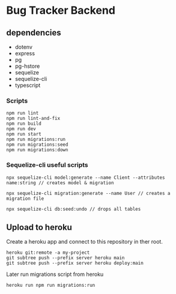 # Bug Tracker Backend


## dependencies

- dotenv
- express
- pg
- pg-hstore
- sequelize
- sequelize-cli
- typescript

### Scripts
```
npm run lint
npm run lint-and-fix
npm run build
npm run dev
npm run start
npm run migrations:run
npm run migrations:seed
npm run migrations:down
```

### Sequelize-cli useful scripts
```
npx sequelize-cli model:generate --name Client --attributes name:string // creates model & migration

npx sequelize-cli migration:generate --name User // creates a migration file

npx sequelize-cli db:seed:undo // drops all tables
```

## Upload to heroku

Create a heroku app and connect to this repository in ther root.

```
heroku git:remote -a my-project
git subtree push --prefix server heroku main
git subtree push --prefix server heroku deploy:main
```
Later run migrations script from heroku
```
heroku run npm run migrations:run
```


<!-- https://khalilstemmler.com/blogs/typescript/node-starter-project/
https://khalilstemmler.com/articles/categories/software-design/

Build a bullet proof REST API with Typescript, Express.js and Sequelize with Sqlite3 |CRUD REST API
https://www.youtube.com/watch?v=yFgrSJGNj0E
https://github.com/Chensokheng/rest-api

!important
https://www.youtube.com/watch?v=VyEKwp6Q4fY
https://github.com/willjw3/sequelize-typescript-tutorial -->

<!-- 
important
https://dev.to/stlnick/how-to-deploy-a-full-stack-mern-app-with-heroku-netlify-ncb


git subtree push --prefix server heroku master


https://daveceddia.com/deploy-react-express-app-heroku/


https://medium.com/developer-rants/deploying-typescript-node-js-applications-to-heroku-81dd75424ce0

https://jtway.co/deploying-subdirectory-projects-to-heroku-f31ed65f3f2


https://www.youtube.com/watch?v=ABY--B7XasU -->
